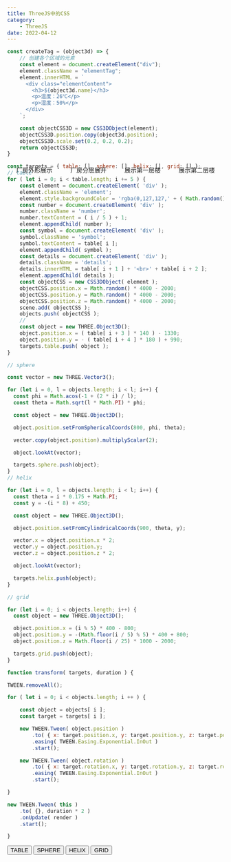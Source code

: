 ```yaml
---
title: ThreeJS中的CSS
category: 
    - ThreeJS
date: 2022-04-12
---
```


```js
const createTag = (object3d) => {
    // 创建各个区域的元素
    const element = document.createElement("div");
    element.className = "elementTag";
    element.innerHTML = `
      <div class="elementContent">
        <h3>${object3d.name}</h3>
        <p>温度：26℃</p>
        <p>湿度：50%</p>
      </div>
    `;

    const objectCSS3D = new CSS3DObject(element);
    objectCSS3D.position.copy(object3d.position);
    objectCSS3D.scale.set(0.2, 0.2, 0.2);
    return objectCSS3D;
}

```


<div class="scene" ref="sceneRef">
  <div class="btn-list">
    <div @click="showWall"><a>厂房外形展示</a></div>
    <div @click="showAll"><a>厂房分层展开</a></div>
    <div @click="showFloor1"><a>展示第一层楼</a></div>
    <div @click="showFloor2"><a>展示第二层楼</a></div>
  </div>
  <!-- <div class="css3d-render" ref="css3dRef"></div> -->
</div>

```js
const targets = { table: [], sphere: [], helix: [], grid: [] };
// table
for ( let i = 0; i < table.length; i += 5 ) {
	const element = document.createElement( 'div' );
	element.className = 'element';
	element.style.backgroundColor = 'rgba(0,127,127,' + ( Math.random() * 0.5 + 0.25 ) + ')';
	const number = document.createElement( 'div' );
	number.className = 'number';
	number.textContent = ( i / 5 ) + 1;
	element.appendChild( number );
	const symbol = document.createElement( 'div' );
	symbol.className = 'symbol';
	symbol.textContent = table[ i ];
	element.appendChild( symbol );
	const details = document.createElement( 'div' );
	details.className = 'details';
	details.innerHTML = table[ i + 1 ] + '<br>' + table[ i + 2 ];
	element.appendChild( details );
	const objectCSS = new CSS3DObject( element );
	objectCSS.position.x = Math.random() * 4000 - 2000;
	objectCSS.position.y = Math.random() * 4000 - 2000;
	objectCSS.position.z = Math.random() * 4000 - 2000;
	scene.add( objectCSS );
	objects.push( objectCSS );
	//
	const object = new THREE.Object3D();
	object.position.x = ( table[ i + 3 ] * 140 ) - 1330;
	object.position.y = - ( table[ i + 4 ] * 180 ) + 990;
	targets.table.push( object );
}

// sphere

const vector = new THREE.Vector3();

for (let i = 0, l = objects.length; i < l; i++) {
  const phi = Math.acos(-1 + (2 * i) / l);
  const theta = Math.sqrt(l * Math.PI) * phi;

  const object = new THREE.Object3D();

  object.position.setFromSphericalCoords(800, phi, theta);

  vector.copy(object.position).multiplyScalar(2);

  object.lookAt(vector);

  targets.sphere.push(object);
}
// helix

for (let i = 0, l = objects.length; i < l; i++) {
  const theta = i * 0.175 + Math.PI;
  const y = -(i * 8) + 450;

  const object = new THREE.Object3D();

  object.position.setFromCylindricalCoords(900, theta, y);

  vector.x = object.position.x * 2;
  vector.y = object.position.y;
  vector.z = object.position.z * 2;

  object.lookAt(vector);

  targets.helix.push(object);
}

// grid

for (let i = 0; i < objects.length; i++) {
  const object = new THREE.Object3D();

  object.position.x = (i % 5) * 400 - 800;
  object.position.y = -(Math.floor(i / 5) % 5) * 400 + 800;
  object.position.z = Math.floor(i / 25) * 1000 - 2000;

  targets.grid.push(object);
}

function transform( targets, duration ) {

TWEEN.removeAll();

for ( let i = 0; i < objects.length; i ++ ) {

    const object = objects[ i ];
    const target = targets[ i ];

    new TWEEN.Tween( object.position )
        .to( { x: target.position.x, y: target.position.y, z: target.position.z }, Math.random() * duration + duration )
        .easing( TWEEN.Easing.Exponential.InOut )
        .start();

    new TWEEN.Tween( object.rotation )
        .to( { x: target.rotation.x, y: target.rotation.y, z: target.rotation.z }, Math.random() * duration + duration )
        .easing( TWEEN.Easing.Exponential.InOut )
        .start();

}

new TWEEN.Tween( this )
    .to( {}, duration * 2 )
    .onUpdate( render )
    .start();

}
```

<div ref="elementTableRef" class="elementTable">
		<div id="menu">
			<button id="table">TABLE</button>
			<button id="sphere">SPHERE</button>
			<button id="helix">HELIX</button>
			<button id="grid">GRID</button>
		</div>
</div>



<script setup>
import {ref,onMounted} from 'vue'
import * as THREE from 'three'
import gsap from "gsap";
import  {TWEEN }from 'three/examples/jsm/libs/tween.module.min.js';
import { RGBELoader } from "three/examples/jsm/loaders/RGBELoader.js";
import { CSS3DRenderer } from "three/examples/jsm/renderers/CSS3DRenderer.js";
import { OrbitControls } from "three/examples/jsm/controls/OrbitControls";
import { FlyControls } from "three/examples/jsm/controls/FlyControls";
import { CSS3DObject } from "three/examples/jsm/renderers/CSS3DRenderer";
import { FirstPersonControls } from "three/examples/jsm/controls/FirstPersonControls";
import { GLTFLoader } from "three/examples/jsm/loaders/GLTFLoader";
import { DRACOLoader } from "three/examples/jsm/loaders/DRACOLoader";
// import TWEEN from 'three/addons/libs/tween.module.js';
import { TrackballControls } from 'three/examples/jsm/controls/TrackballControls.js';
import Mitt from "mitt";

const eventHub = new Mitt();

const sceneRef = ref()
// const css3dRef = ref()
const showWall = () => {
  eventHub.emit("showWall");
};

const showFloor1 = () => {
  eventHub.emit("showFloor1");
};

const showFloor2 = () => {
  eventHub.emit("showFloor2");
};
let open = false;
const showAll = () => {
  if (open) {
    eventHub.emit("hideAll");
    open = false;
  } else {
    eventHub.emit("showAll");
    open = true;
  }
};

const initScene = () => {
    const scene = new THREE.Scene()
    const rgbeloader = new RGBELoader()

    rgbeloader.loadAsync('/assets/textures/2k.hdr').then(texture => {
        texture.mapping = THREE.EquirectangularReflectionMapping;
        scene.background = texture
        scene.environment = texture
    })

    const light = new THREE.DirectionalLight(0xffffff,2);
    light.position.set(10,100,10);
    scene.add(light)

    const camera = new THREE.PerspectiveCamera(75,2,1,10000)
    camera.position.set(100,100,300)
    scene.add(camera)
    const css3dRender = new CSS3DRenderer();
    css3dRender.setSize(sceneRef.value.offsetWidth,sceneRef.value.offsetWidth/2)
    const renderer = new THREE.WebGLRenderer({
      // 设置抗锯齿
      antialias: true,
      // 设置物理灯光模拟效果
      physicallyCorrectLights: true,
      // 设置对数深度缓冲区
      logarithmicDepthBuffer: true,
    });
    renderer.setSize(sceneRef.value.offsetWidth,sceneRef.value.offsetWidth/2)
    renderer.shadowMap.enabled = true
    renderer.toneMapping = THREE.ACESFilmicToneMapping;
    renderer.toneMappingExposure = 0.8;
    sceneRef.value.appendChild(renderer.domElement)

    css3dRender.domElement.style.position = 'absolute';
    css3dRender.domElement.style.top = '0'
    sceneRef.value.appendChild(css3dRender.domElement)

    renderer.render(scene,camera)
    const controls = new OrbitControls(camera,css3dRender.domElement)
    // 设置控制器阻尼
    controls.enableDamping = true;
    function animate(t) {
      controls.update();
      const elapsedTime = clock.getElapsedTime();
      requestAnimationFrame(animate);
      // 使用渲染器渲染相机看这个场景的内容渲染出来
      renderer.render(scene, camera);
      css3dRender.render(scene,camera)
    }

    animate();
    if(!__VUEPRESS_SSR__) {
      window.addEventListener("resize",()=>{
        camera.updateProjectionMatrix();
        renderer.setSize(sceneRef.value.offsetWidth,sceneRef.value.offsetWidth/2)
        renderer.setPixelRatio(window.devicePixelRatio)
      })
    }
    return {scene,controls,renderer,camera}
}

const clock = new THREE.Clock();
const initAnimate = (scene,controls,renderer,camera) => {
  const delta = clock.getDelta()
  controls.update();
  renderer.render(scene,camera)
  requestAnimationFrame(() => {
    initAnimate(controls)
  })
}

const createTag = (object3d) => {
    // 创建各个区域的元素
    const element = document.createElement("div");
    element.className = "elementTag";
    element.innerHTML = `
      <div class="elementContent">
        <h3>${object3d.name}</h3>
        <p>温度：26℃</p>
        <p>湿度：50%</p>
      </div>
    `;

    const objectCSS3D = new CSS3DObject(element);
    objectCSS3D.position.copy(object3d.position);
    objectCSS3D.scale.set(0.2, 0.2, 0.2);
    return objectCSS3D;
}

const createFactory = (scene) => {
    const gltfLoader = new GLTFLoader()
    const dracoLoader = new DRACOLoader()
    dracoLoader.setDecoderPath("/assets/draco/");
    dracoLoader.setDecoderConfig({type: "js"});
    dracoLoader.preload();
    gltfLoader.setDRACOLoader(dracoLoader);

    let floor1Group;
    let floor2Group;
    let wallGroup;
    const floor2Tags = []
    gltfLoader.load("/assets/model/floor2.glb",(gltf) => {
        let array = ["小型会议室", "核心科技室", "科技展台", "设计总监办公室"];
        floor2Group = gltf.scene
        gltf.scene.traverse((child) => {
          if(child.isMesh) {
            child.material.emissiveIntensity = 15;
          }
          if(array.indexOf(child.name) != -1) {
            const css3dObject = createTag(child)
            css3dObject.visible = false
            floor2Tags.push(css3dObject)
            floor2Group.add(css3dObject);

          }
        })
        floor2Group.visible = false
        scene.add(floor2Group)
    })
    gltfLoader.load("/assets/model/floor1.glb",(gltf) => {
      floor1Group = gltf.scene;
      gltf.scene.traverse((child) => {
          if(child.isMesh) {
            child.material.emissiveIntensity = 5
          }
      })
      floor1Group.visible = false;
      scene.add(gltf.scene)
    })

    gltfLoader.load("/assets/model/wall.glb",(gltf) => {
      scene.add(gltf.scene)
      wallGroup = gltf.scene
    })
}

class Factory {
  constructor(scene,camera) {
    const gltfLoader = new GLTFLoader();
    const dracoLoader = new DRACOLoader();
    dracoLoader.setDecoderPath("/assets/draco/");
    dracoLoader.setDecoderConfig({ type: "js" });
    dracoLoader.preload();
    gltfLoader.setDRACOLoader(dracoLoader);

    this.scene = scene;
    this.floor1Group;
    this.floor2Group;
    this.wallGroup;
    this.floor2Tags = [];
    this.camera = camera
    gltfLoader.load("/assets/model/floor2.glb", (gltf) => {
      console.log(gltf);
      this.floor2Group = gltf.scene;

      let array = ["小型会议室", "核心科技室", "科技展台", "设计总监办公室"];
      // 判断子元素是否是物体
      gltf.scene.traverse((child) => {
        if (child.isMesh) {
          // console.log(child);
          child.material.emissiveIntensity = 15;
          // child.receiveShadow = true;
          // child.castShadow = true;
        }
        if (array.indexOf(child.name) != -1) {
          // console.log("小型会议室", child);
          const css3dObject = this.createTag(child);
          css3dObject.visible = false;
          this.floor2Tags.push(css3dObject);
          this.floor2Group.add(css3dObject);
        }
      });
      this.floor2Group.visible = false;

      scene.add(this.floor2Group);
    });

    gltfLoader.load("/assets/model/floor1.glb", (gltf) => {
      console.log(gltf);
      this.floor1Group = gltf.scene;

      // 判断子元素是否是物体
      gltf.scene.traverse((child) => {
        if (child.isMesh) {
          // console.log(child);
          child.material.emissiveIntensity = 5;
          // child.receiveShadow = true;
          // child.castShadow = true;
        }
      });
      this.floor1Group.visible = false;
      scene.add(gltf.scene);
    });

    gltfLoader.load("/assets/model/wall.glb", (gltf) => {
      console.log(gltf);
      scene.add(gltf.scene);
      this.wallGroup = gltf.scene;
    });


    this.initEvent();
  }

  update(time) {
    if (this.mixer) {
      // console.log(time);
      this.mixer.update(time);
    }
  }

  createTag(object3d) {
    // 创建各个区域的元素
    const element = document.createElement("div");
    element.className = "elementTag";
    element.innerHTML = `
      <div class="elementContent">
        <h3>${object3d.name}</h3>
        <p>温度：26℃</p>
        <p>湿度：50%</p>
      </div>
    `;

    const objectCSS3D = new CSS3DObject(element);
    objectCSS3D.position.copy(object3d.position);
    objectCSS3D.scale.set(0.2, 0.2, 0.2);
    return objectCSS3D;
    // scene.add(objectCSS3D);
  }

  showFloor1() {
    this.floor1Group.visible = true;
  }
  showFloor2() {
    this.floor2Group.visible = true;
    // this.fighterGroup.visible = true;
    this.floor2Tags.forEach((tag) => {
      tag.visible = true;
    });
  }

  hideFloor1() {
    this.floor1Group.visible = false;
  }
  hideFloor2() {
    this.floor2Group.visible = false;
    // this.fighterGroup.visible = false;
    this.floor2Tags.forEach((tag) => {
      tag.visible = false;
    });
  }

  hideWall() {
    this.wallGroup.visible = false;
  }
  showWall() {
    this.wallGroup.visible = true;
  }
  initEvent() {
    eventHub.on("showFloor1", () => {
      this.showFloor1();
      this.hideWall();
      this.hideFloor2();
    });
    eventHub.on("showFloor2", () => {
      this.showFloor2();
      this.hideWall();
      this.hideFloor1();
    });
    eventHub.on("showWall", () => {
      this.showWall();
      this.hideFloor1();
      this.hideFloor2();
    });
    eventHub.on("showAll", () => {
      this.showFloor1();
      this.showFloor2();
      this.showWall();
      gsap.to(this.wallGroup.position, {
        y: 200,
        duration: 1,
      });
      gsap.to(this.floor2Group.position, {
        y: 50,
        duration: 1,
        delay: 1,
      });
    });
    eventHub.on("hideAll", () => {
      gsap.to(this.wallGroup.position, {
        y: 0,
        duration: 1,
        delay: 1,
        onComplete: () => {
          this.hideFloor1();
          this.hideFloor2();
        },
      });
      gsap.to(this.floor2Group.position, {
        y: 0,
        duration: 1,
      });
    });
  }

}

const elementTableRef = ref()

const initElementTable = () => {
            let camera, scene, renderer;
			let controls;

			const objects = [];
			const targets = { table: [], sphere: [], helix: [], grid: [] };
				camera = new THREE.PerspectiveCamera( 40, window.innerWidth / window.innerHeight, 1, 10000 );
				camera.position.z = 3000;

				scene = new THREE.Scene();      
                scene.background =new THREE.Color(0x000000);
                
				// table

				for ( let i = 0; i < table.length; i += 5 ) {

					const element = document.createElement( 'div' );
					element.className = 'element';
					element.style.backgroundColor = 'rgba(0,127,127,' + ( Math.random() * 0.5 + 0.25 ) + ')';

					const number = document.createElement( 'div' );
					number.className = 'number';
					number.textContent = ( i / 5 ) + 1;
					element.appendChild( number );

					const symbol = document.createElement( 'div' );
					symbol.className = 'symbol';
					symbol.textContent = table[ i ];
					element.appendChild( symbol );

					const details = document.createElement( 'div' );
					details.className = 'details';
					details.innerHTML = table[ i + 1 ] + '<br>' + table[ i + 2 ];
					element.appendChild( details );

					const objectCSS = new CSS3DObject( element );
					objectCSS.position.x = Math.random() * 4000 - 2000;
					objectCSS.position.y = Math.random() * 4000 - 2000;
					objectCSS.position.z = Math.random() * 4000 - 2000;
					scene.add( objectCSS );

					objects.push( objectCSS );

					//

					const object = new THREE.Object3D();
					object.position.x = ( table[ i + 3 ] * 140 ) - 1330;
					object.position.y = - ( table[ i + 4 ] * 180 ) + 990;

					targets.table.push( object );

				}      
				// sphere

				const vector = new THREE.Vector3();

				for ( let i = 0, l = objects.length; i < l; i ++ ) {

					const phi = Math.acos( - 1 + ( 2 * i ) / l );
					const theta = Math.sqrt( l * Math.PI ) * phi;

					const object = new THREE.Object3D();

					object.position.setFromSphericalCoords( 800, phi, theta );

					vector.copy( object.position ).multiplyScalar( 2 );

					object.lookAt( vector );

					targets.sphere.push( object );

				}
				// helix

				for ( let i = 0, l = objects.length; i < l; i ++ ) {

					const theta = i * 0.175 + Math.PI;
					const y = - ( i * 8 ) + 450;

					const object = new THREE.Object3D();

					object.position.setFromCylindricalCoords( 900, theta, y );

					vector.x = object.position.x * 2;
					vector.y = object.position.y;
					vector.z = object.position.z * 2;

					object.lookAt( vector );

					targets.helix.push( object );

				}

				// grid

				for ( let i = 0; i < objects.length; i ++ ) {

					const object = new THREE.Object3D();

					object.position.x = ( ( i % 5 ) * 400 ) - 800;
					object.position.y = ( - ( Math.floor( i / 5 ) % 5 ) * 400 ) + 800;
					object.position.z = ( Math.floor( i / 25 ) ) * 1000 - 2000;

					targets.grid.push( object );

				}                
 				renderer = new CSS3DRenderer();
                renderer.setSize(elementTableRef.value.offsetWidth,elementTableRef.value.offsetWidth/2);
                elementTableRef.value.appendChild(renderer.domElement)               

				controls = new TrackballControls( camera, renderer.domElement );
				controls.minDistance = 500;
				controls.maxDistance = 6000;
				controls.addEventListener( 'change', render );
				const buttonTable = document.getElementById( 'table' );
				buttonTable.addEventListener( 'click', function () {

					transform( targets.table, 2000 );

				} );

				const buttonSphere = document.getElementById( 'sphere' );
				buttonSphere.addEventListener( 'click', function () {

					transform( targets.sphere, 2000 );

				} );

				const buttonHelix = document.getElementById( 'helix' );
				buttonHelix.addEventListener( 'click', function () {

					transform( targets.helix, 2000 );

				} );

				const buttonGrid = document.getElementById( 'grid' );
				buttonGrid.addEventListener( 'click', function () {

					transform( targets.grid, 2000 );

				} );

				transform( targets.table, 2000 );

				//

				window.addEventListener( 'resize', onWindowResize );

			function transform( targets, duration ) {

				TWEEN.removeAll();

				for ( let i = 0; i < objects.length; i ++ ) {

					const object = objects[ i ];
					const target = targets[ i ];

					new TWEEN.Tween( object.position )
						.to( { x: target.position.x, y: target.position.y, z: target.position.z }, Math.random() * duration + duration )
						.easing( TWEEN.Easing.Exponential.InOut )
						.start();

					new TWEEN.Tween( object.rotation )
						.to( { x: target.rotation.x, y: target.rotation.y, z: target.rotation.z }, Math.random() * duration + duration )
						.easing( TWEEN.Easing.Exponential.InOut )
						.start();

				}

				new TWEEN.Tween( this )
					.to( {}, duration * 2 )
					.onUpdate( render )
					.start();

			}

			function onWindowResize() {

				renderer.setSize(elementTableRef.value.offsetWidth,elementTableRef.value.offsetWidth/2);

				render();

			}

			function animate() {

				requestAnimationFrame( animate );

				TWEEN.update();

				controls.update();

			}

			function render() {

				renderer.render( scene, camera );

			}
            animate()
}

onMounted(()=>{
  const {scene,controls,renderer,camera} = initScene()
  const city = new Factory(scene)

  initElementTable()
})
			const table = [
				'H', 'Hydrogen', '1.00794', 1, 1,
				'He', 'Helium', '4.002602', 18, 1,
				'Li', 'Lithium', '6.941', 1, 2,
				'Be', 'Beryllium', '9.012182', 2, 2,
				'B', 'Boron', '10.811', 13, 2,
				'C', 'Carbon', '12.0107', 14, 2,
				'N', 'Nitrogen', '14.0067', 15, 2,
				'O', 'Oxygen', '15.9994', 16, 2,
				'F', 'Fluorine', '18.9984032', 17, 2,
				'Ne', 'Neon', '20.1797', 18, 2,
				'Na', 'Sodium', '22.98976...', 1, 3,
				'Mg', 'Magnesium', '24.305', 2, 3,
				'Al', 'Aluminium', '26.9815386', 13, 3,
				'Si', 'Silicon', '28.0855', 14, 3,
				'P', 'Phosphorus', '30.973762', 15, 3,
				'S', 'Sulfur', '32.065', 16, 3,
				'Cl', 'Chlorine', '35.453', 17, 3,
				'Ar', 'Argon', '39.948', 18, 3,
				'K', 'Potassium', '39.948', 1, 4,
				'Ca', 'Calcium', '40.078', 2, 4,
				'Sc', 'Scandium', '44.955912', 3, 4,
				'Ti', 'Titanium', '47.867', 4, 4,
				'V', 'Vanadium', '50.9415', 5, 4,
				'Cr', 'Chromium', '51.9961', 6, 4,
				'Mn', 'Manganese', '54.938045', 7, 4,
				'Fe', 'Iron', '55.845', 8, 4,
				'Co', 'Cobalt', '58.933195', 9, 4,
				'Ni', 'Nickel', '58.6934', 10, 4,
				'Cu', 'Copper', '63.546', 11, 4,
				'Zn', 'Zinc', '65.38', 12, 4,
				'Ga', 'Gallium', '69.723', 13, 4,
				'Ge', 'Germanium', '72.63', 14, 4,
				'As', 'Arsenic', '74.9216', 15, 4,
				'Se', 'Selenium', '78.96', 16, 4,
				'Br', 'Bromine', '79.904', 17, 4,
				'Kr', 'Krypton', '83.798', 18, 4,
				'Rb', 'Rubidium', '85.4678', 1, 5,
				'Sr', 'Strontium', '87.62', 2, 5,
				'Y', 'Yttrium', '88.90585', 3, 5,
				'Zr', 'Zirconium', '91.224', 4, 5,
				'Nb', 'Niobium', '92.90628', 5, 5,
				'Mo', 'Molybdenum', '95.96', 6, 5,
				'Tc', 'Technetium', '(98)', 7, 5,
				'Ru', 'Ruthenium', '101.07', 8, 5,
				'Rh', 'Rhodium', '102.9055', 9, 5,
				'Pd', 'Palladium', '106.42', 10, 5,
				'Ag', 'Silver', '107.8682', 11, 5,
				'Cd', 'Cadmium', '112.411', 12, 5,
				'In', 'Indium', '114.818', 13, 5,
				'Sn', 'Tin', '118.71', 14, 5,
				'Sb', 'Antimony', '121.76', 15, 5,
				'Te', 'Tellurium', '127.6', 16, 5,
				'I', 'Iodine', '126.90447', 17, 5,
				'Xe', 'Xenon', '131.293', 18, 5,
				'Cs', 'Caesium', '132.9054', 1, 6,
				'Ba', 'Barium', '132.9054', 2, 6,
				'La', 'Lanthanum', '138.90547', 4, 9,
				'Ce', 'Cerium', '140.116', 5, 9,
				'Pr', 'Praseodymium', '140.90765', 6, 9,
				'Nd', 'Neodymium', '144.242', 7, 9,
				'Pm', 'Promethium', '(145)', 8, 9,
				'Sm', 'Samarium', '150.36', 9, 9,
				'Eu', 'Europium', '151.964', 10, 9,
				'Gd', 'Gadolinium', '157.25', 11, 9,
				'Tb', 'Terbium', '158.92535', 12, 9,
				'Dy', 'Dysprosium', '162.5', 13, 9,
				'Ho', 'Holmium', '164.93032', 14, 9,
				'Er', 'Erbium', '167.259', 15, 9,
				'Tm', 'Thulium', '168.93421', 16, 9,
				'Yb', 'Ytterbium', '173.054', 17, 9,
				'Lu', 'Lutetium', '174.9668', 18, 9,
				'Hf', 'Hafnium', '178.49', 4, 6,
				'Ta', 'Tantalum', '180.94788', 5, 6,
				'W', 'Tungsten', '183.84', 6, 6,
				'Re', 'Rhenium', '186.207', 7, 6,
				'Os', 'Osmium', '190.23', 8, 6,
				'Ir', 'Iridium', '192.217', 9, 6,
				'Pt', 'Platinum', '195.084', 10, 6,
				'Au', 'Gold', '196.966569', 11, 6,
				'Hg', 'Mercury', '200.59', 12, 6,
				'Tl', 'Thallium', '204.3833', 13, 6,
				'Pb', 'Lead', '207.2', 14, 6,
				'Bi', 'Bismuth', '208.9804', 15, 6,
				'Po', 'Polonium', '(209)', 16, 6,
				'At', 'Astatine', '(210)', 17, 6,
				'Rn', 'Radon', '(222)', 18, 6,
				'Fr', 'Francium', '(223)', 1, 7,
				'Ra', 'Radium', '(226)', 2, 7,
				'Ac', 'Actinium', '(227)', 4, 10,
				'Th', 'Thorium', '232.03806', 5, 10,
				'Pa', 'Protactinium', '231.0588', 6, 10,
				'U', 'Uranium', '238.02891', 7, 10,
				'Np', 'Neptunium', '(237)', 8, 10,
				'Pu', 'Plutonium', '(244)', 9, 10,
				'Am', 'Americium', '(243)', 10, 10,
				'Cm', 'Curium', '(247)', 11, 10,
				'Bk', 'Berkelium', '(247)', 12, 10,
				'Cf', 'Californium', '(251)', 13, 10,
				'Es', 'Einstenium', '(252)', 14, 10,
				'Fm', 'Fermium', '(257)', 15, 10,
				'Md', 'Mendelevium', '(258)', 16, 10,
				'No', 'Nobelium', '(259)', 17, 10,
				'Lr', 'Lawrencium', '(262)', 18, 10,
				'Rf', 'Rutherfordium', '(267)', 4, 7,
				'Db', 'Dubnium', '(268)', 5, 7,
				'Sg', 'Seaborgium', '(271)', 6, 7,
				'Bh', 'Bohrium', '(272)', 7, 7,
				'Hs', 'Hassium', '(270)', 8, 7,
				'Mt', 'Meitnerium', '(276)', 9, 7,
				'Ds', 'Darmstadium', '(281)', 10, 7,
				'Rg', 'Roentgenium', '(280)', 11, 7,
				'Cn', 'Copernicium', '(285)', 12, 7,
				'Nh', 'Nihonium', '(286)', 13, 7,
				'Fl', 'Flerovium', '(289)', 14, 7,
				'Mc', 'Moscovium', '(290)', 15, 7,
				'Lv', 'Livermorium', '(293)', 16, 7,
				'Ts', 'Tennessine', '(294)', 17, 7,
				'Og', 'Oganesson', '(294)', 18, 7
			];
</script>
<style lang="less" scoped>
  .scene {
    position:relative;
    .btn-list {
      position:absolute;
      width:100%;
      display:flex;
      z-index:11;
      >div {
        flex:1;
        text-align:center;
        color: #1976D2;
        padding:5px 0;
        cursor:pointer;
      }
    }
    .css3d-render {
        position:absolute;
        left:0;
        top:0;
    }

  }

:deep(.scene){
     .elementTag::before {
  content: "";
  display: block;
  position: absolute;
  width: 100px;
  height: 1px;
  background: rgb(127 177 255 / 75%);
  bottom: 0;
  right: -100px;
  transform: rotate(30deg);
  transform-origin: 0 0;
}

.elementTag::after {
  content: "";
  display: block;
  position: absolute;
  width: 20px;
  height: 20px;
  border-radius: 50%;
  background: rgb(127 177 255 / 75%);
  bottom: -65px;
  right: -105px;
}

.elementContent {
  background-color: rgba(20, 143, 221, 0.68);
  box-shadow: 0 0 12px rgba(0, 128, 255, 0.75);
  border: 1px solid rgba(127, 177, 255, 0.75);
  padding: 20px;
  color: #efefef;
}

.elementContent h3 {
  font-size: 20px;
  font-weight: bold;
  margin: 0;
}
  .elementTag {
  position: relative;
  left: -30px;
  top: 15px;
}
  }

:deep(.elementTable) {
    position:relative;
    background:#000;
  			#menu {
				position: absolute;
				bottom: 20px;
				width: 100%;
                 z-index:11;
				text-align: center;
            .element {
				width: 120px;
				height: 160px;
				box-shadow: 0px 0px 12px rgba(0,255,255,0.5);
				border: 1px solid rgba(127,255,255,0.25);
				font-family: Helvetica, sans-serif;
				text-align: center;
				line-height: normal;
				cursor: default;
               
			}

			.element:hover {
				box-shadow: 0px 0px 12px rgba(0,255,255,0.75);
				border: 1px solid rgba(127,255,255,0.75);
			}

				.element .number {
					position: absolute;
					top: 20px;
					right: 20px;
					font-size: 12px;
					color: rgba(127,255,255,0.75);
				}

				.element .symbol {
					position: absolute;
					top: 40px;
					left: 0px;
					right: 0px;
					font-size: 60px;
					font-weight: bold;
					color: rgba(255,255,255,0.75);
					text-shadow: 0 0 10px rgba(0,255,255,0.95);
				}

				.element .details {
					position: absolute;
					bottom: 15px;
					left: 0px;
					right: 0px;
					font-size: 12px;
					color: rgba(127,255,255,0.75);
				}

			button {
				color: rgba(127,255,255,0.75);
				background: transparent;
				outline: 1px solid rgba(127,255,255,0.75);
				border: 0px;
				padding: 5px 10px;
				cursor: pointer;
			}

			button:hover {
				background-color: rgba(0,255,255,0.5);
			}

			button:active {
				color: #000000;
				background-color: rgba(0,255,255,0.75);
			}  
			}


}
</style>
